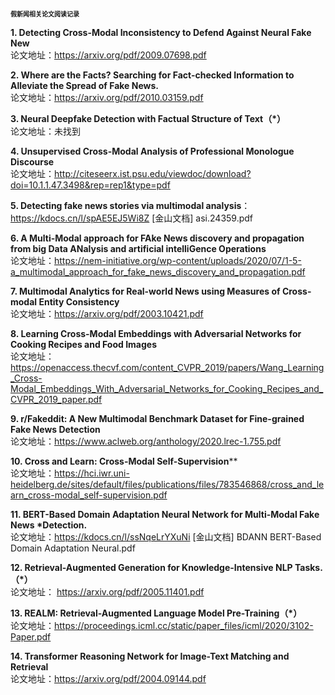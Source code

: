 
**<font size=1 face="黑体">假新闻相关论文阅读记录</font>**


**1. Detecting Cross-Modal Inconsistency to Defend Against Neural Fake New**<br>
   论文地址：https://arxiv.org/pdf/2009.07698.pdf



**2. Where are the Facts? Searching for Fact-checked Information to Alleviate the Spread of Fake News.**<br>
   论文地址：https://arxiv.org/pdf/2010.03159.pdf



**3. Neural Deepfake Detection with Factual Structure of Text（*）**<br>
   论文地址：未找到



**4. Unsupervised Cross-Modal Analysis of Professional Monologue Discourse**<br>
   论文地址：<http://citeseerx.ist.psu.edu/viewdoc/download?doi=10.1.1.47.3498&rep=rep1&type=pdf>



**5. Detecting fake news stories via multimodal analysis**：https://kdocs.cn/l/spAE5EJ5Wi8Z
[金山文档] asi.24359.pdf
  
  

**6. A Multi-Modal approach for FAke News discovery and propagation from big Data ANalysis and artificial intelliGence Operations**<br>
   论文地址：https://nem-initiative.org/wp-content/uploads/2020/07/1-5-a_multimodal_approach_for_fake_news_discovery_and_propagation.pdf
  



   

**7. Multimodal Analytics for Real-world News using Measures of Cross-modal Entity Consistency**<br>
   论文地址：https://arxiv.org/pdf/2003.10421.pdf




**8. Learning Cross-Modal Embeddings with Adversarial Networks for Cooking Recipes and Food Images**<br>
   论文地址：https://openaccess.thecvf.com/content_CVPR_2019/papers/Wang_Learning_Cross-Modal_Embeddings_With_Adversarial_Networks_for_Cooking_Recipes_and_CVPR_2019_paper.pdf





**9. r/Fakeddit: A New Multimodal Benchmark Dataset for Fine-grained Fake News Detection**<br>
   论文地址：https://www.aclweb.org/anthology/2020.lrec-1.755.pdf
   
   
   
**10. Cross and Learn: Cross-Modal Self-Supervision****<br>
    论文地址：https://hci.iwr.uni-heidelberg.de/sites/default/files/publications/files/783546868/cross_and_learn_cross-modal_self-supervision.pdf
    
    

**11. BERT-Based Domain Adaptation Neural Network for Multi-Modal Fake News *Detection.**<br>
      论文地址：https://kdocs.cn/l/ssNqeLrYXuNi
[金山文档] BDANN BERT-Based Domain Adaptation Neural.pdf


**12. Retrieval-Augmented Generation for Knowledge-Intensive NLP Tasks.（*）**<br>
      论文地址：
https://arxiv.org/pdf/2005.11401.pdf


**13. REALM: Retrieval-Augmented Language Model Pre-Training（*）**<br>
      论文地址：https://proceedings.icml.cc/static/paper_files/icml/2020/3102-Paper.pdf
      

**14. Transformer Reasoning Network for Image-Text Matching and Retrieval**<br>
      论文地址：https://arxiv.org/pdf/2004.09144.pdf




   











